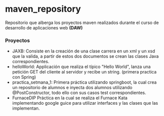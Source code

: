 # maven_repository

Repositorio que alberga los proyectos maven realizados durante el curso de desarrollo de aplicaciones web __(DAW)__

### Proyectos

* JAXB:
Consiste en la creación de una clase carrera en un xml y un xsd que la valida, a partir de estos dos documentos se crean las clases Java correspondientes.
* helloWorld:
Applicación que realiza el típico "Hello World", lanza una petición GET del cliente al servidor y recibe un string. (primera practica con Spring)
* practica_setmana_1:
Primera práctica utilizando springboot, la cual crea un repositorio de alumnos e inyecta dos alumnos utilizando @PostConstructor, todo ello con sus casos test correspondientes.
* FurnaceDIP
Práctica en la cual se realiza el Furnace Kata implementando google guice para utilizar interfaces y las clases que las implementan.

